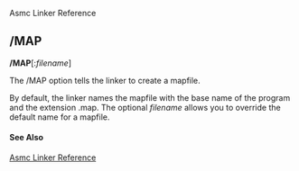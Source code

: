 Asmc Linker Reference

## /MAP

**/MAP**[:_filename_]

The /MAP option tells the linker to create a mapfile.

By default, the linker names the mapfile with the base name of the program and the extension .map. The optional _filename_ allows you to override the default name for a mapfile.

#### See Also

[Asmc Linker Reference](readme.md)
